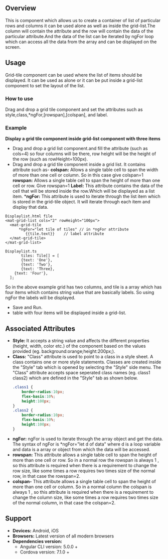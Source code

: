 ## Overview 
This is component which allows us to create a container of list of particular rows and columns it can be used alone as well as inside the grid-list.The column will contain the attribute and the row will contain the data of the particular attribute.And the data of the list can be iterated by ngFor loop which can access all the data from the array and can be displayed on the screen.
## Usage 
Grid-tile component can be used where the list of items should be displayed. It can be used as alone or it can be put inside a grid-list component to set the layout of the list.
### How to use
Drag and drop a grid tile component and set the attributes such as style,class,*ngFor,[rowspan],[colspan], and label.
### Example 
**Display a grid tile component inside grid-list component with three items** 
- Drag and drop a grid list component.and fill the attribute (such as cols=4) so four columns will be there, row height will be the height of the row (such as rowHeight=100px).
- Drag and drop a grid tile component inside a grid list. It contains attribute such as-
**colspan:** Allows a single table cell to span the width of more than one cell or column.
So in this case give colspan=1
**rowspan:** Allows a single table cell to span the height of more than one cell or row.
Give rowspan=1
**Label:** This attribute contains the data of the cell that will be stored inside the row.Which will be displayed as a list item.
***ngFor:** This attribute is used to iterate through the list item which is stored in the grid-tile object. It will iterate through each item and display that data.

```
Displaylist.html file
<mat-grid-list cols="2" rowHeight="100px">
  <mat-grid-tile
      *ngFor="let tile of tiles" // in *ngFor attribute
         {{tile.text}}    // label attribute
  </mat-grid-tile>
</mat-grid-list>
```
``` 
Displaylist.ts
       tiles: Tile[] = [
       {text: 'One'},
       {text: 'Two'},
       {text: 'Three},
    {text: 'Four'},
  ];
  ```
So in the above example grid has two columns, and tile is a array which has four items which contains string value that are basically labels. So using ngFor the labels will be displayed.
- Save and Run.
-  table with four items will be displayed inside a grid-list.
## Associated Attributes 
- **Style:** It accepts a string value and affects the different properties (height, width, color etc.) of the component based on the values provided (eg. background:orange;height:200px;).
- **Class:** "Class" attribute is used to point to a class in a style sheet. A class contains one or more style statements. Classes are created inside the "Style" tab which is opened by selecting the "Style" side menu. The "Class" attribute accepts space seperated class names (eg. class1 class2) which are defined in the "Style" tab as shown below.
    ```css
    .class1 {
        border-radius:10px;
        flex-basis:10%;
        height:100px;
    }
    .class2 {
        border-radius:10px;
        flex-basis:10%;
        height:100px;
    }
    
    ```
- **ngFor:** ngFor is used to iterate through the array object and get the data. The syntax of ngFor is *ngFor="let d of data" where d is a loop variable and data is a array or object from which the data will be accessed. 
- **rowspan:** This attribute allows a single table cell to span the height of more than one cell or row. So in a normal row the rowspan is always 1 , so this attribute is required when there is a requirement to change the row size, like some times a row requires two times size of the normal row, in that case the rowspan=2.
- **colspan-** This attribute allows a single table cell to span the height of more than one cell or column. So in a normal column the colspan is always 1 , so this attribute is required when there is a requirement to change the column size, like some times a row requires two times size of the normal column, in that case the colspan=2.
## Support
- **Devices:** Android, iOS
- **Browsers:**  Latest version of all modern browsers
- **Dependencies version:** 
    - Angular CLI version: 5.0.0 + 
    - Cordova version: 7.1.0 + 
